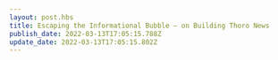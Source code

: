 ```yaml
---
layout: post.hbs
title: Escaping the Informational Bubble – on Building Thoro News
publish_date: 2022-03-13T17:05:15.788Z
update_date: 2022-03-13T17:05:15.802Z
---
```

<div class="flourish-embed flourish-bar-chart-race" data-src="visualisation/8965711"><script src="https://public.flourish.studio/resources/embed.js"></script></div>